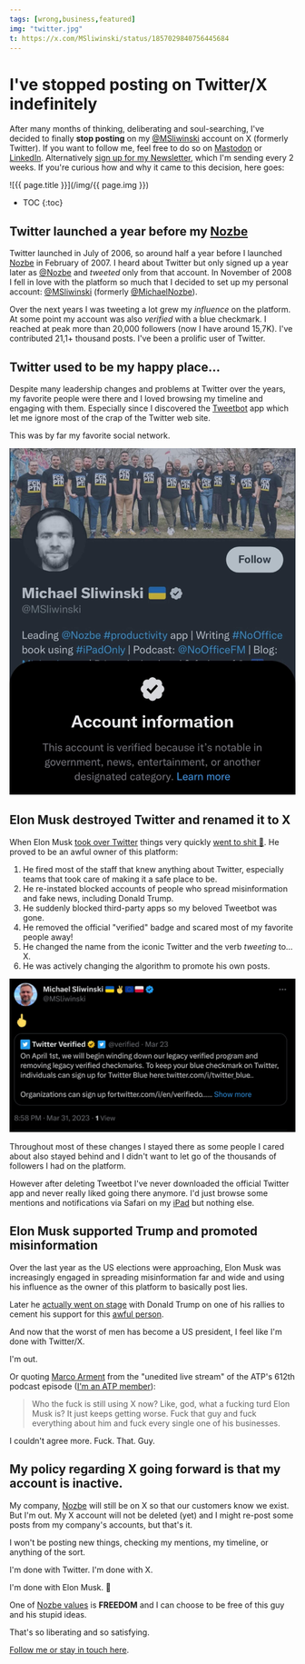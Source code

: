 ```yaml
---
tags: [wrong,business,featured]
img: "twitter.jpg"
t: https://x.com/MSliwinski/status/1857029840756445684
---
```


# I've stopped posting on Twitter/X indefinitely

After many months of thinking, deliberating and soul-searching, I've decided to finally **stop posting** on my [@MSliwinski](https://michael.gratis/tt) account on X (formerly Twitter). If you want to follow me, feel free to do so on [Mastodon](https://michael.gratis/ma) or [LinkedIn](https://michael.gratis/in). Alternatively [sign up for my Newsletter](/news/), which I'm sending every 2 weeks. If you're curious how and why it came to this decision, here goes:

<!--More-->

![{{ page.title }}](/img/{{ page.img }})

* TOC
{:toc}

## Twitter launched a year before my [Nozbe](/nozbe)

Twitter launched in July of 2006, so around half a year before I launched [Nozbe][n] in February of 2007. I heard about Twitter but only signed up a year later as [@Nozbe](https://x.com/nozbe) and *tweeted* only from that account. In November of 2008 I fell in love with the platform so much that I decided to set up my personal account: [@MSliwinski](https://x.com/MSliwinski) (formerly [@MichaelNozbe](https://x.com/michaelnozbe)).

Over the next years I was tweeting a lot grew my *influence* on the platform. At some point my account was also *verified* with a blue checkmark. I reached at peak more than 20,000 followers (now I have around 15,7K). I've contributed 21,1+ thousand posts. I've been a prolific user of Twitter.

## Twitter used to be my happy place…

Despite many leadership changes and problems at Twitter over the years, my favorite people were there and I loved browsing my timeline and engaging with them. Especially since I discovered the [Tweetbot](/tweetbot) app which let me ignore most of the crap of the Twitter web site.

This was by far my favorite social network.

![{{ page.title }} star](/img/twitter-star.jpg)

## Elon Musk destroyed Twitter and renamed it to X

When Elon Musk [took over Twitter](/escorting/) things very quickly [went to shit 💩](/elon/). He proved to be an awful owner of this platform:

1. He fired most of the staff that knew anything about Twitter, especially teams that took care of making it a safe place to be.
2. He re-instated blocked accounts of people who spread misinformation and fake news, including Donald Trump.
3. He suddenly blocked third-party apps so my beloved Tweetbot was gone.
4. He removed the official "verified" badge and scared most of my favorite people away!
5. He changed the name from the iconic Twitter and the verb *tweeting* to… X.
6. He was actively changing the algorithm to promote his own posts.

![{{ page.title }} fuck](/img/twitter-fuck.jpg)

Throughout most of these changes I stayed there as some people I cared about also stayed behind and I didn't want to let go of the thousands of followers I had on the platform.

However after deleting Tweetbot I've never downloaded the official Twitter app and never really liked going there anymore. I'd just browse some mentions and notifications via Safari on my [iPad](/ipadonly/) but nothing else.

## Elon Musk supported Trump and promoted misinformation

Over the last year as the US elections were approaching, Elon Musk was increasingly engaged in spreading misinformation far and wide and using his influence as the owner of this platform to basically post lies.

Later he [actually went on stage](/freedom/) with Donald Trump on one of his rallies to cement his support for this [awful person](/trump).

And now that the worst of men has become a US president, I feel like I'm done with Twitter/X.

I'm out.

Or quoting [Marco Arment](https://marco.org) from the "unedited live stream" of the ATP's 612th podcast episode ([I'm an ATP member](https://atp.fm/join)):

> Who the fuck is still using X now? Like, god, what a fucking turd Elon Musk is? It just keeps getting worse. Fuck that guy and fuck everything about him and fuck every single one of his businesses.

I couldn't agree more. Fuck. That. Guy.

## My policy regarding X going forward is that my account is inactive.

My company, [Nozbe][n] will still be on X so that our customers know we exist. But I'm out. My X account will not be deleted (yet) and I might re-post some posts from my company's accounts, but that's it.

I won't be posting new things, checking my mentions, my timeline, or anything of the sort.

I'm done with Twitter. I'm done with X.

I'm done with Elon Musk. 🖕

One of [Nozbe values](/nozbe-values) is **FREEDOM** and I can choose to be free of this guy and his stupid ideas.

That's so liberating and so satisfying.

[Follow me or stay in touch here](/contact).

[n]: https://michael.gratis/nozbe
[np]: https://michael.gratis/nozbepersonal